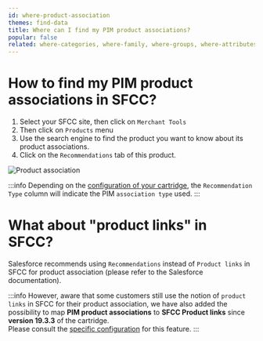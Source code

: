 ```yaml
---
id: where-product-association
themes: find-data
title: Where can I find my PIM product associations?
popular: false
related: where-categories, where-family, where-groups, where-attributes
---
```


# How to find my PIM product associations in SFCC?

1. Select your SFCC site, then click on `Merchant Tools`
2. Then click on `Products` menu
3. Use the search engine to find the product you want to know about its product associations.
4. Click on the `Recommendations` tab of this product.

![Product association](../img/sfcc-where-association.png)

:::info
Depending on the [configuration of your cartridge](05-mapping-configuration.html#product-association-mapping), the `Recommendation Type` column will indicate the PIM `association type` used.
:::

# What about "product links" in SFCC?

Salesforce recommends using `Recommendations` instead of `Product links` in SFCC for product association (please refer to the Salesforce documentation).

:::info
 However, aware that some customers still use the notion of `product links` in SFCC for their product association, we have also added the possibility to map **PIM product associations** to **SFCC Product links** since **version 19.3.3** of the cartridge.<br>
 Please consult the [specific configuration](05-mapping-configuration.html) for this feature.
:::
